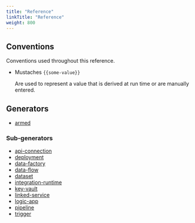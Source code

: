 ```yaml
---
title: "Reference"
linkTitle: "Reference"
weight: 800
---
```


## Conventions

Conventions used throughout this reference.

- Mustaches `{{some-value}}`
  
  Are used to represent a value that is derived at run time or are manually entered.

## Generators

- [armed](./generators/armed)

### Sub-generators

- [api-connection](./generators/sub-generators/api-connection)
- [deployment](./generators/sub-generators/deployment)
- [data-factory](./generators/sub-generators/data-factory)
- [data-flow](./generators/sub-generators/data-flow)
- [dataset](./generators/sub-generators/dataset)
- [integration-runtime](./generators/sub-generators/integration-runtime)
- [key-vault](./generators/sub-generators/key-vault)
- [linked-service](./generators/sub-generators/linked-service)
- [logic-app](./generators/sub-generators/logic-app)
- [pipeline](./generators/sub-generators/pipeline)
- [trigger](./generators/sub-generators/trigger)
